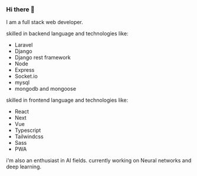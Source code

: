### Hi there 👋
  
I am a full stack web developer.

skilled in backend language and technologies like:
- Laravel
- Django
- Django rest framework
- Node
- Express
- Socket.io
- mysql 
- mongodb and mongoose

skilled in frontend language and technologies like:
- React
- Next 
- Vue
- Typescript
- Tailwindcss
- Sass
- PWA

i'm also an enthusiast in AI fields. currently working on Neural networks and deep learning. 
